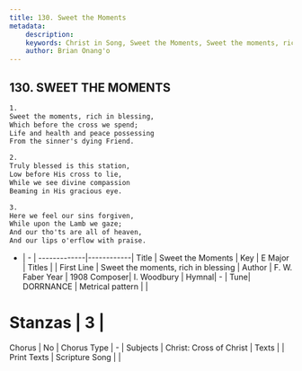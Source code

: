 ```yaml
---
title: 130. Sweet the Moments
metadata:
    description: 
    keywords: Christ in Song, Sweet the Moments, Sweet the moments, rich in blessing, 
    author: Brian Onang'o
---
```



## 130. SWEET THE MOMENTS

```txt
1.
Sweet the moments, rich in blessing,
Which before the cross we spend;
Life and health and peace possessing
From the sinner's dying Friend.

2.
Truly blessed is this station,
Low before His cross to lie,
While we see divine compassion
Beaming in His gracious eye.

3.
Here we feel our sins forgiven,
While upon the Lamb we gaze;
And our tho'ts are all of heaven,
And our lips o'erflow with praise.

```

- |   -  |
-------------|------------|
Title | Sweet the Moments |
Key | E Major |
Titles |  |
First Line | Sweet the moments, rich in blessing |
Author | F. W. Faber
Year | 1908
Composer| I. Woodbury |
Hymnal|  - |
Tune| DORRNANCE |
Metrical pattern | |
# Stanzas | 3 |
Chorus | No |
Chorus Type | - |
Subjects | Christ: Cross of Christ |
Texts |  |
Print Texts | 
Scripture Song |  |
  
